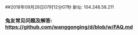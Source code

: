 ##2018年09月28日07时12分07秒 新址: 104.248.58.211
### 兔友常见问题及解答: https://github.com/wanggonging/d/blob/w/FAQ.md
